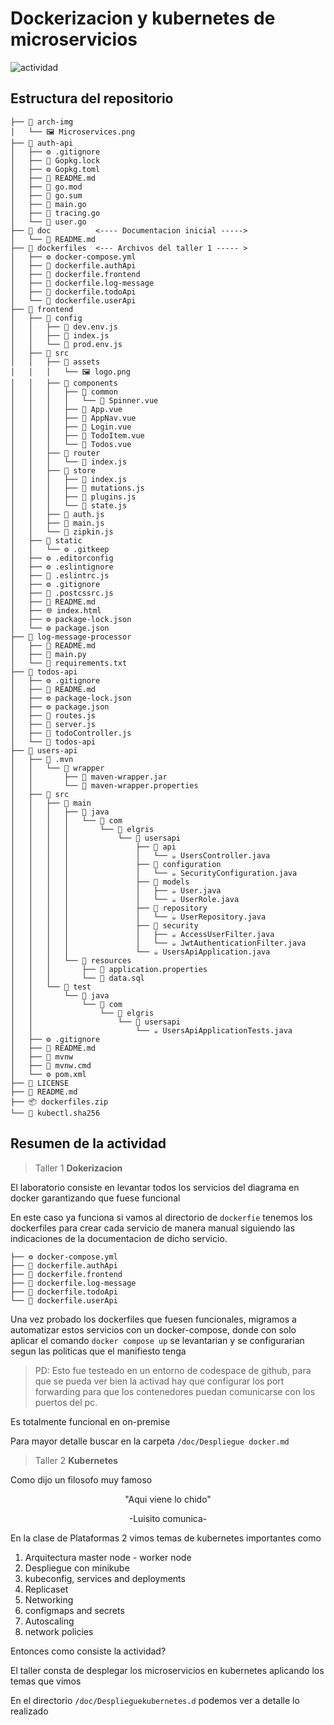 # Dockerizacion y kubernetes de microservicios 

![actividad](/arch-img/Microservices.png)


## Estructura del repositorio

```
├── 📁 arch-img
│   └── 🖼️ Microservices.png
├── 📁 auth-api
│   ├── ⚙️ .gitignore
│   ├── 📄 Gopkg.lock
│   ├── ⚙️ Gopkg.toml
│   ├── 📝 README.md
│   ├── 📄 go.mod
│   ├── 📄 go.sum
│   ├── 🐹 main.go
│   ├── 🐹 tracing.go
│   └── 🐹 user.go
├── 📁 doc          <---- Documentacion inicial ----->
│   └── 📝 README.md
├── 📁 dockerfiles  <--- Archivos del taller 1 ----- >
│   ├── ⚙️ docker-compose.yml
│   ├── 📄 dockerfile.authApi
│   ├── 📄 dockerfile.frontend
│   ├── 📄 dockerfile.log-message
│   ├── 📄 dockerfile.todoApi
│   └── 📄 dockerfile.userApi
├── 📁 frontend
│   ├── 📁 config
│   │   ├── 📄 dev.env.js
│   │   ├── 📄 index.js
│   │   └── 📄 prod.env.js
│   ├── 📁 src
│   │   ├── 📁 assets
│   │   │   └── 🖼️ logo.png
│   │   ├── 📁 components
│   │   │   ├── 📁 common
│   │   │   │   └── 📄 Spinner.vue
│   │   │   ├── 📄 App.vue
│   │   │   ├── 📄 AppNav.vue
│   │   │   ├── 📄 Login.vue
│   │   │   ├── 📄 TodoItem.vue
│   │   │   └── 📄 Todos.vue
│   │   ├── 📁 router
│   │   │   └── 📄 index.js
│   │   ├── 📁 store
│   │   │   ├── 📄 index.js
│   │   │   ├── 📄 mutations.js
│   │   │   ├── 📄 plugins.js
│   │   │   └── 📄 state.js
│   │   ├── 📄 auth.js
│   │   ├── 📄 main.js
│   │   └── 📄 zipkin.js
│   ├── 📁 static
│   │   └── ⚙️ .gitkeep
│   ├── ⚙️ .editorconfig
│   ├── ⚙️ .eslintignore
│   ├── 📄 .eslintrc.js
│   ├── ⚙️ .gitignore
│   ├── 📄 .postcssrc.js
│   ├── 📝 README.md
│   ├── 🌐 index.html
│   ├── ⚙️ package-lock.json
│   └── ⚙️ package.json
├── 📁 log-message-processor
│   ├── 📝 README.md
│   ├── 🐍 main.py
│   └── 📄 requirements.txt
├── 📁 todos-api
│   ├── ⚙️ .gitignore
│   ├── 📝 README.md
│   ├── ⚙️ package-lock.json
│   ├── ⚙️ package.json
│   ├── 📄 routes.js
│   ├── 📄 server.js
│   ├── 📄 todoController.js
│   └── 📄 todos-api
├── 📁 users-api
│   ├── 📁 .mvn
│   │   └── 📁 wrapper
│   │       ├── 📄 maven-wrapper.jar
│   │       └── 📄 maven-wrapper.properties
│   ├── 📁 src
│   │   ├── 📁 main
│   │   │   ├── 📁 java
│   │   │   │   └── 📁 com
│   │   │   │       └── 📁 elgris
│   │   │   │           └── 📁 usersapi
│   │   │   │               ├── 📁 api
│   │   │   │               │   └── ☕ UsersController.java
│   │   │   │               ├── 📁 configuration
│   │   │   │               │   └── ☕ SecurityConfiguration.java
│   │   │   │               ├── 📁 models
│   │   │   │               │   ├── ☕ User.java
│   │   │   │               │   └── ☕ UserRole.java
│   │   │   │               ├── 📁 repository
│   │   │   │               │   └── ☕ UserRepository.java
│   │   │   │               ├── 📁 security
│   │   │   │               │   ├── ☕ AccessUserFilter.java
│   │   │   │               │   └── ☕ JwtAuthenticationFilter.java
│   │   │   │               └── ☕ UsersApiApplication.java
│   │   │   └── 📁 resources
│   │   │       ├── 📄 application.properties
│   │   │       └── 📄 data.sql
│   │   └── 📁 test
│   │       └── 📁 java
│   │           └── 📁 com
│   │               └── 📁 elgris
│   │                   └── 📁 usersapi
│   │                       └── ☕ UsersApiApplicationTests.java
│   ├── ⚙️ .gitignore
│   ├── 📝 README.md
│   ├── 📄 mvnw
│   ├── 📄 mvnw.cmd
│   └── ⚙️ pom.xml
├── 📄 LICENSE
├── 📝 README.md
├── 📦 dockerfiles.zip
└── 📄 kubectl.sha256
```
## Resumen de la actividad
 > Taller 1 **Dokerizacion** 

 El laboratorio consiste en levantar todos los servicios del diagrama en docker garantizando que fuese funcional

 En este caso ya funciona si vamos al directorio de ````dockerfie```` tenemos los dockerfiles para crear cada servicio de manera manual siguiendo las indicaciones de la documentacion de dicho servicio.




 ```
├── ⚙️ docker-compose.yml
├── 📄 dockerfile.authApi
├── 📄 dockerfile.frontend
├── 📄 dockerfile.log-message
├── 📄 dockerfile.todoApi
└── 📄 dockerfile.userApi
```

 Una vez probado los dockerfiles  que fuesen funcionales, migramos a automatizar estos servicios con un docker-compose, donde con solo aplicar el comando ````docker compose up```` se levantarian y se configurarian segun las politicas que el manifiesto tenga

 > PD: Esto fue testeado en un entorno de codespace de github, para que se pueda ver bien la activad hay que configurar los port forwarding para que los contenedores puedan comunicarse con los puertos del pc.

  Es totalmente funcional en on-premise
  
  Para mayor detalle buscar en la carpeta ````/doc/Despliegue docker.md````

 > Taller 2 **Kubernetes**

 Como dijo un filosofo muy famoso 
 <p align="center">"Aqui viene lo chido"</p>
<p align="center">  -Luisito comunica-</p>

En la clase de Plataformas 2 vimos temas de kubernetes importantes como 

 1. Arquitectura master node - worker node
 2. Despliegue con minikube
 3. kubeconfig, services and deployments
 4. Replicaset
 5. Networking
 6. configmaps and secrets
 7. Autoscaling
 8. network policies 
 
 Entonces como consiste la actividad? 

 El taller consta de desplegar  los microservicios en kubernetes aplicando los temas que vimos 

 En el directorio ````/doc/Desplieguekubernetes.d```` podemos ver a detalle lo realizado


 
 